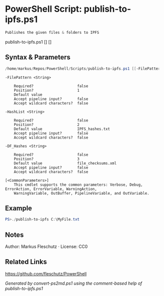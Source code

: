 # PowerShell Script: publish-to-ipfs.ps1
```powershell
Publishes the given files & folders to IPFS
```

publish-to-ipfs.ps1 [<FilePattern>] [<HashList>]

## Syntax & Parameters
```powershell
/home/markus/Repos/PowerShell/Scripts/publish-to-ipfs.ps1 [[-FilePattern] <String>] [[-HashList] <String>] [[-DF_Hashes] <String>] [<CommonParameters>]
```

```
-FilePattern <String>
    
    Required?                    false
    Position?                    1
    Default value                
    Accept pipeline input?       false
    Accept wildcard characters?  false
```

```
-HashList <String>
    
    Required?                    false
    Position?                    2
    Default value                IPFS_hashes.txt
    Accept pipeline input?       false
    Accept wildcard characters?  false
```

```
-DF_Hashes <String>
    
    Required?                    false
    Position?                    3
    Default value                file_checksums.xml
    Accept pipeline input?       false
    Accept wildcard characters?  false
```

```
[<CommonParameters>]
    This cmdlet supports the common parameters: Verbose, Debug, ErrorAction, ErrorVariable, WarningAction, 
    WarningVariable, OutBuffer, PipelineVariable, and OutVariable.
```

## Example
```powershell
PS>./publish-to-ipfs C:\MyFile.txt
```


## Notes
Author: Markus Fleschutz · License: CC0

## Related Links
https://github.com/fleschutz/PowerShell

*Generated by convert-ps2md.ps1 using the comment-based help of publish-to-ipfs.ps1*
